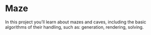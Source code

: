 # Maze
In this project you’ll learn about mazes and caves, including the basic algorithms of their handling, such as: generation, rendering, solving.
